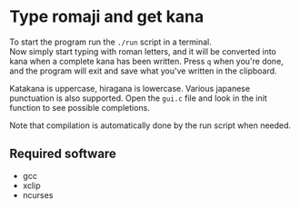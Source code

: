# Type romaji and get kana

To start the program run the `./run` script in a terminal.  
Now simply start typing with roman letters, and it will be converted into kana when a complete kana has been written. Press `q` when you're done, and the program will exit and save what you've written in the clipboard.

Katakana is uppercase, hiragana is lowercase. Various japanese punctuation is also supported. Open the `gui.c` file and look in the init function to see possible completions.

Note that compilation is automatically done by the run script when needed.

## Required software
 * gcc
 * xclip
 * ncurses
